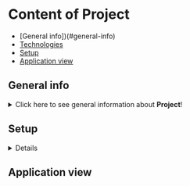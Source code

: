 # Content of Project

* [General info])(#general-info)
* [Technologies](#technologies)
* [Setup](#setup)
* [Application view](#application-view)

## General info
<details>
<summary>Click here to see general information about <b>Project</b>!</summary>
A simple library management system. It has the function of borrowing, returning, adding and deleting copies of books. It has two different views from the level of the library user and the library administrator. 
</details>

## Setup 
<details>

In the project directory, you can run:
 `npm start`
Runs the app in the development mode.\
Open [http://localhost:3000](http://localhost:3000) to view it in your browser.
This project was bootstrapped with [Create React App](https://github.com/facebook/create-react-app).
</details>

## Application view



